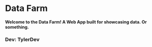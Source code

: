 # Data Farm

#### Welcome to the Data Farm! A Web App built for showcasing data. Or something.

### Dev: TylerDev